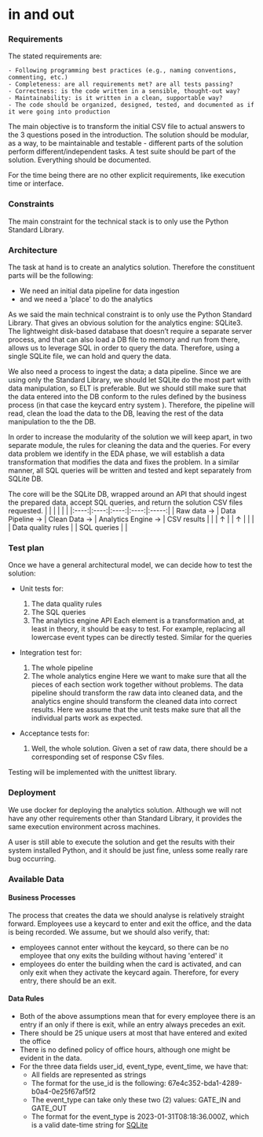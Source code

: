 # in and out

### Requirements

The stated requirements are:

    - Following programming best practices (e.g., naming conventions, commenting, etc.)
    - Completeness: are all requirements met? are all tests passing?
    - Correctness: is the code written in a sensible, thought-out way?
    - Maintainability: is it written in a clean, supportable way?
    - The code should be organized, designed, tested, and documented as if it were going into production

The main objective is to transform the initial CSV file to actual answers to the 3 questions posed in the introduction. 
The solution should be modular, as a way, to be maintainable and testable - different parts of the solution perform different/independent tasks.
A test suite should be part of the solution.
Everything should be documented.

For the time being there are no other explicit requirements, like execution time or interface.

### Constraints
The main constraint for the technical stack is to only use the Python Standard Library.

### Architecture
The task at hand is to create an analytics solution. Therefore the constituent parts will be the following:
- We need an initial data pipeline for data ingestion
- and we need a 'place' to do the analytics

As we said the main technical constraint is to only use the Python Standard Library. That gives an obvious solution for the analytics engine: SQLite3. The lightweight disk-based database that doesn’t require a separate server process, and that can also load a DB file to memory and run from there, allows us to leverage SQL in order to query the data. Therefore, using a single SQLite file, we can hold and query the data.

We also need a process to ingest the data; a data pipeline. Since we are using only the Standard Library, we should let SQLite do the most part with data manipulation, so ELT is preferable. But we should still make sure that the data entered into the DB conform to the rules defined by the business process (in that case the keycard entry system ). Therefore, the pipeline will read, clean the load the data to the DB, leaving the rest of the data manipulation to the the DB.

In order to increase the modularity of the solution we will keep apart, in two separate module, the rules for cleaning the data and the queries. For every data problem we identify in the EDA phase, we will establish a data transformation that modifies the data and fixes the problem. In a similar manner, all SQL queries will be written and tested and kept separately from SQLite DB.

The core will be the SQLite DB, wrapped around an API that should ingest the prepared data, accept SQL queries, and return the solution CSV files requested.
|  |   |  |  |  |
|:----:|:----:|:----:|:----:|:-----:|
| Raw data &rarr;  | Data Pipeline &rarr;  | Clean Data &rarr; | Analytics Engine &rarr; | CSV results |
| | &uarr;  | | &uarr; | |
| | Data quality rules | | SQL queries | |


### Test plan

Once we have a general architectural model, we can decide how to test the solution:

- Unit tests for:
    1. The data quality rules
    2. The SQL queries
    3. The analytics engine API
Each element is a transformation and, at least in theory, it should be easy to test. For example, replacing all lowercase event types can be directly tested. Similar for the queries

- Integration test for:
    1. The whole pipeline
    2. The whole analytics engine
Here we want to make sure that all the pieces of each section work together without problems. The data pipeline should transform the raw data into cleaned data, and the analytics engine should transform the cleaned data into correct results. Here we assume that the unit tests make sure that all the individual parts work as expected.

- Acceptance tests for:
    1. Well, the whole solution.
Given a set of raw data, there should be a corresponding set of response CSv files.

Testing will be implemented with the unittest library.

### Deployment

We use docker for deploying the analytics solution. Although we will not have any other requirements other than Standard Library, it provides the same execution environment across machines.

A user is still able to execute the solution and get the results with their system installed Python, and it should be just fine, unless some really rare bug occurring.

### Available Data

#### Business Processes
The process that creates the data we should analyse is relatively straight forward. Employees use a keycard to enter and exit the office, and the data is being recorded. We assume, but we should also verify, that:
- employees cannot enter without the keycard, so there can be no employee that ony exits the building without having 'entered' it 
- employees do enter the building when the card is activated, and can only exit when they activate the keycard again. Therefore, for every entry, there should be an exit.

#### Data Rules
- Both of the above assumptions mean that for every employee there is an entry if an only if there is exit, while an entry always precedes an exit.
- There should be 25 unique users at most that have entered and exited the office
- There is no defined policy of office hours, although one might be evident in the data.
- For the three data fields user_id, event_type, event_time, we have that:
    - All fields are represented as strings 
    - The format for the use_id is the following: 67e4c352-bda1-4289-b0a4-0e25f67af5f2
    - The event_type can take only these two (2) values: GATE_IN and GATE_OUT
    - The format for the event_type is 2023-01-31T08:18:36.000Z, which is a valid date-time string for [SQLite](https://www.sqlite.org/lang_datefunc.html)  